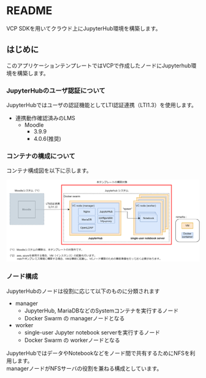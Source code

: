 # README

VCP SDKを用いてクラウド上にJupyterHub環境を構築します。

## はじめに

このアプリケーションテンプレートではVCPで作成したノードにJupyterhub環境を構築します。

### JupyterHubのユーザ認証について

JupyterHubではユーザの認証機能としてLTI認証連携（LTI1.3）を使用します。  
- 連携動作確認済みのLMS
    - Moodle
        - 3.9.9
        - 4.0.6(推奨)

### コンテナの構成について

コンテナ構成図を以下に示します。

![モジュール構成_base](images/arch-readme.png)

### ノード構成

JupyterHubのノードは役割に応じて以下のものに分類されます

* manager
    - JupyterHub, MariaDBなどのSystemコンテナを実行するノード
    - Docker Swarm の managerノードとなる
* worker
    - single-user Jupyter notebook serverを実行するノード
    - Docker Swarm の workerノードとなる
    
JupyterHubではデータやNotebookなどをノード間で共有するためにNFSを利用します。  
managerノードがNFSサーバの役割を兼ねる構成としています。
